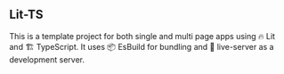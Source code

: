## Lit-TS

This is a template project for both single and multi page apps using 🔥 Lit and 🏗 TypeScript. It uses 📦 EsBuild for bundling and 📡 live-server as a development server.
